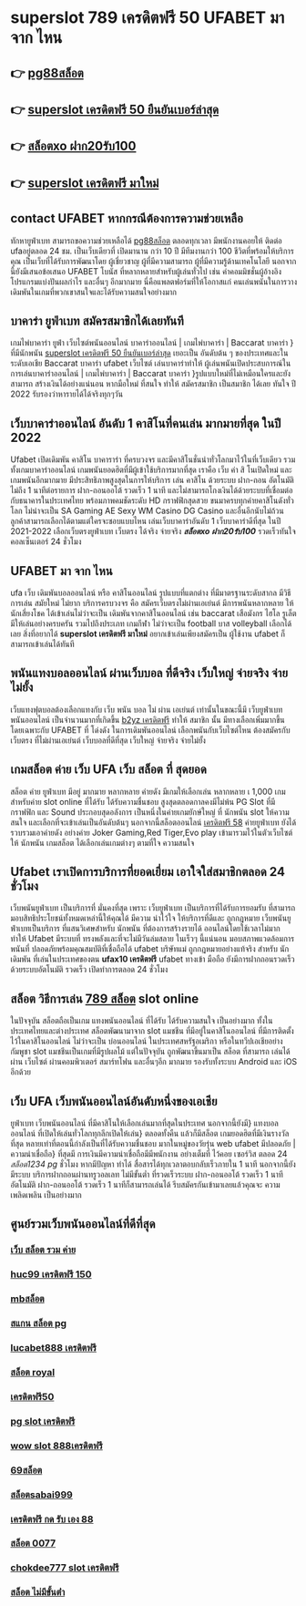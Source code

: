 # superslot 789 เครดิตฟรี 50 UFABET มา จาก ไหน

## 👉 [pg88สล็อต](https://mabet.net/20-free-100/)
## 👉 [superslot เครดิตฟรี 50 ยืนยันเบอร์ล่าสุด](https://mabet.net/)
## 👉 [สล็อตxo ฝาก20รับ100](https://mabet.net/credit-free-50/)
## 👉 [superslot เครดิตฟรี มาใหม่](https://mabet.net/)

##  contact UFABET หากกรณีต้องการความช่วยเหลือ

 ทักหายูฟ่าเบท สามารถขอความช่วยเหลือได้ [pg88สล็อต](https://mabet.net/) ตลอดทุกเวลา มีพนักงานคอยให้ ติดต่อ ufaอยู่ตลอด 24 ชม. เป็นเว็บเดียวที่ เปิดมานาน กว่า 10 ปี มีทีมงานกว่า 100 ชีวิตที่พร้อมให้บริการ คุณ เป็นเว็บที่ได้รับการพัฒนาโดย ผู้เชี่ยวชาญ ผู้ที่มีความสามารถ ผู้ที่มีความรู้ด้านเทคโนโลยี นอกจากนี้ยังมีเสนอข้อเสนอ UFABET โบนัส  ที่หลากหลายสำหรับผู้เล่นทั่วไป เช่น ค่าคอมมิชชั่นผู้อ้างอิง โปรแกรมแบ่งปันผลกำไร และอื่นๆ อีกมากมาย นี่คือแพลตฟอร์มที่ให้โอกาสแก่ คนเล่นพนันในการวางเดิมพันในเกมที่พวกเขาสนใจและได้รับความสนใจอย่างมาก

##  บาคาร่า  ยูฟ่าเบท  สมัครสมาชิกได้เลยทันที

 เกมไพ่บาคาร่า   ยูฟ่า เว็บไซต์พนันออนไลน์  บาคาร่าออนไลน์ | เกมไพ่บาคาร่า | Baccarat บาคาร่า } ที่มีนักพนัน [superslot เครดิตฟรี 50 ยืนยันเบอร์ล่าสุด](https://mabet.net/credit-free-50/)  เยอะเป็น อันดับต้น ๆ ของประเทศและในระดับเอเชีย  Baccarat บาคาร่า ufabet   เว็บไซต์ เล่นบาคาร่าทำให้ ผู้เล่นพนันเปิดประสบการณ์ในการเล่นบาคาร่าออนไลน์ | เกมไพ่บาคาร่า | Baccarat บาคาร่า }รูปแบบใหม่ที่ไม่เหมือนใครและยัง สามารถ สร้างเงินได้อย่างแน่นอน หากมือใหม่ ที่สนใจ   ทำให้ สมัครสมาชิก  เป็นสมาชิก ได้เลย ทันใจ  ปี 2022 รับรองว่าหารายได้ได้จริงทุกๆวัน


## เว็บบาคาร่าออนไลน์ อันดับ 1 คาสิโนที่คนเล่น มากมายที่สุด ในปี 2022

 Ufabet   เปิดเดิมพัน  คาสิโน บาคาราร่า ที่ครบวงจร และมีคาสิโนชั่นนำทั่วโลกมาไว้ในที่เว็บเดียว รวมทั้งเกมบาคาร่าออนไลน์ เกมพนันยอดฮิตที่มีผู้เข้าใช้บริการมากที่สุด เราคือ เว็บ ค่า สิ โนเปิดใหม่ และเกมพนันอีกมากมาย มีประสิทธิภาพสูงสุดในการให้บริการ เล่น คาสิโน ด้วยระบบ ฝาก-ถอน อัตโนมัติไม่ถึง 1 นาทีต่อรายการ  ฝาก-ถอนออโต้ รวดเร็ว 1 นาที  และไม่สามารถโกงเงินได้ด้วยระบบที่เชื่อมต่อกับธนาคารในประเทศไทย พร้อมภาพคมชัดระดับ HD กราฟฟิกสุดสวย ขนมาครบทุกค่ายคาสิโนดังทั่วโลก ไม่น่าจะเป็น SA Gaming AE Sexy WM Casino DG Casino และอื่นอีกนับไม่ถ้วน ลูกค้าสามารถเลือกได้ตามแต่ใครจะชอบแบบไหน เล่นเว็บบาคาร่าอันดับ 1   เว็บบาคาร่าดีที่สุด  ในปี 2021-2022 เลือกเว็บตรงยูฟ่าเบท  เว็บตรง ได้จริง จ่ายจริง ***สล็อตxo ฝาก20รับ100*** รวดเร็วทันใจ คอลเซ็นเตอร์ 24 ชั่วโมง


## UFABET มา จาก ไหน

 ufa  เว็บ  เดิมพันบอลออนไลน์  หรือ คาสิโนออนไลน์    รูปแบบที่แตกต่าง ที่มีมาตรฐานระดับสากล  มีวิธีการเล่น  สมัยใหม่    ไม่ยาก บริการครบวงจร   คือ   สมัครเว็บตรงไม่ผ่านเอเย่นต์    มีการพนันหลากหลาย   ให้ นักเสี่ยงโชค ได้เข้าเล่นไม่ว่าจะเป็น เดิมพันจากคาสิโนออนไลน์   เช่น  baccarat เสือมังกร  ไฮโล  รูเล็ต  มีให้เล่นอย่างครบครัน   รวมไปถึงประเภท เกมกีฬา ไม่ว่าจะเป็น  football  บาส    volleyball
  เลือกได้เลย    สิ่งที่อยากได้ **superslot เครดิตฟรี มาใหม่** อยากเข้าเล่นเพียงสมัครเป็น ผู้ใช้งาน    ufabet  ก็สามารถเข้าเล่นได้ทันที


## พนันแทงบอลออนไลน์  ผ่านเว็บบอล ที่ดีจริง เว็บใหญ่ จ่ายจริง จ่ายไม่ยั้ง

 เว็บแทงฟุตบอลต้องเลือกแทงกับ เว็บ พนัน บอล ไม่ ผ่าน เอเย่นต์ เท่านั้นในขณะนี้มี เว็บยูฟ่าเบท พนันออนไลน์ เป็นจำนวนมากที่เกิดขึ้น [b2yz เครดิตฟรี](https://mabet.net/20-free-100/) ทำให้ สมาชิก นั้น มีทางเลือกเพิ่มมากขึ้น โดยเฉพาะกับ UFABET ที่  โด่งดัง  ในการเดิมพันออนไลน์ เลือกพนันกับเว็บไซต์ไหน ต้องสมัครกับ เว็บตรง ที่ไม่ผ่านเอเย่นต์  เว็บบอลที่ดีที่สุด เว็บใหญ่ จ่ายจริง จ่ายไม่ยั้ง

##   เกมสล็อต ค่าย  เว็บ UFA  เว็บ สล็อต ที่ สุดยอด

 สล็อต ค่าย ยูฟ่าเบท  มีอยู่ มากมาย  หลากหลาย  ค่ายดัง มีเกมให้เลือกเล่น หลากหลาย เ 1,000 เกม สำหรับค่าย slot online ที่ได้รับ ได้รับความชื่นชอบ สูงสุดตลอดกาลคงมีไม่พ้น PG Slot ที่มีกราฟฟิก และ Sound ประกอบสุดอลังการ เป็นหนึ่งในค่ายเกมยักษ์ใหญ่ ที่ นักพนัน   slot ให้ความสนใจ  และเลือกที่จะเข้าเล่นเป็นอันดับต้นๆ  นอกจากนี้สล็อตออนไลน์ [เครดิตฟรี 58](https://bio.link/tisawago) ค่ายยูฟ่าเบท ยังได้รวบรวมเอาค่ายดัง อย่างค่าย Joker Gaming,Red Tiger,Evo play เข้ามารวมไว้ในตัวเว็บไซต์  ให้ นักพนัน  เกมสล็อต ได้เลือกเล่นเกมต่างๆ ตามที่ใจ ความสนใจ  

## Ufabet  เราเปิดการบริการที่ยอดเยี่ยม  เอาใจใส่สมาชิกตลอด 24 ชั่วโมง

 เว็บพนันยูฟ่าเบท เป็นบริการที่ มั่นคงที่สุด เพราะ เว็บยูฟ่าเบท  เป็นบริการที่ได้รับการยอมรับ ที่สามารถมอบสิทธิประโยชน์ทั้งหมดเหล่านี้ให้คุณได้ มีความ น่าไว้ใจ  ให้บริการที่ดีและ ถูกกฎหมาย  เว็บพนันยูฟ่าเบทเป็นบริการ ที่แสนวิเศษสำหรับ นักพนัน ที่ต้องการสร้างรายได้ ออนไลน์โดยใช้เวลาไม่มาก  ทำให้ Ufabet มีระบบที่ ทรงพลังและที่จะไม่มีวันล่มสลาย ในเร็วๆ นี้แน่นอน มอบสภาพแวดล้อมการ พนันที่ ปลอดภัยพร้อมคุณสมบัติที่เชื่อถือได้ ufabet บริษัทแม่ ถูกกฎหมายอย่างแท้จริง สำหรับ นักเดิมพัน ที่เล่นในประเทศของตน **ufax10 เครดิตฟรี**  ufabet ทางเข้า มือถือ ยังมีการฝากถอนรวดเร็วด้วยระบบอัตโนมัติ รวดเร็ว เปิดทำการตลอด 24 ชั่วโมง


##  สล็อต วิธีการเล่น [789 สล็อต](https://mabet.net/register/) slot online 

ในปัจจุบัน  สล็อตถือเป็นเกม แทงพนันออนไลน์ ที่ได้รับ  ได้รับความสนใจ เป็นอย่างมาก ทั้งในประเทศไทยและต่างประเทศ สล็อตพัฒนามาจาก  slot  แมชชีน ที่มีอยู่ในคาสิโนออนไลน์   ที่มีการติดตั้งไว้ในคาสิโนออนไลน์   ไม่ว่าจะเป็น บ่อนออนไลน์ ในประเทศสหรัฐอเมริกา หรือในทวีปเอเชียอย่างกัมพูชา  slot  แมชชีนเป็นเกมที่มีรูปผลไม้ แต่ในปัจจุบัน  ถูกพัฒนาขึ้นมาเป็น  สล็อต ที่สามารถ เล่นได้ผ่าน เว็บไซต์  ผ่านคอมพิวเตอร์  สมาร์ทโฟน  และอื่นๆอีก มากมาย  รองรับทั้งระบบ Android และ iOS อีกด้วย


## เว็บ UFA เว็บพนันออนไลน์อันดับหนึ่งของเอเชีย

ยูฟ่าเบท  เว็บพนันออนไลน์ ที่มีคาสิโนให้เลือกเล่นมากที่สุดในประเทศ นอกจากนี้ยังมี} แทงบอลออนไลน์  ที่เปิดให้เล่นทั่วโลกทุกลีกเปิดให้เล่น} ตลอดทั้งคืน แล้วก็มีสล็อต  เกมยอดฮิตที่มีเงินรางวัล ที่สุด หลายเท่าที่ตอนนี้กำลังเป็นที่ได้รับความชื่นชอบ มากในหมู่ของวัยรุ่น  web  ufabet  มีปลอดภัย | ความน่าเชื่อถือ} ที่สุดมี การเงินมีความน่าเชื่อถือมีมีพนักงาน  อย่างเต็มที่ ไว้คอย เซอร์วิส  ตลอด 24 *สล็อต1234 pg* ชั่วโมง  หากมีปัญหา ทำได้  สื่อสารได้ทุกเวลาตอบกลับเร็วภายใน 1 นาที นอกจากนี้ยังมีระบบ บริการฝากถอนผ่านทรูวอลเลท ไม่มีขั้นต่ำ ที่รวดเร็วระบบ ฝาก-ถอนออโต้ รวดเร็ว 1 นาทีอัตโนมัติ ฝาก-ถอนออโต้ รวดเร็ว 1 นาทีก็สามารถเล่นได้ รีบสมัครกันเข้ามาเลยแล้วคุณจะ ความเพลิดเพลิน เป็นอย่างมาก



## ศูนย์รวมเว็บพนันออนไลน์ที่ดีที่สุด

### [เว็บ สล็อต รวม ค่าย](https://atom.io/themes/สมัคร%20Slot%20PG%20ดาวน์โหลด%20สล็อต%20xo168%20008%20สล็อต%2020%20รับ%20100%20เว็บตรง100%)
### [huc99 เครดิตฟรี 150](https://atom.io/themes/สมัคร%20Slot%20PG%20wwpok9%20เครดิตฟรี%20008%20สล็อต%2020%20รับ%20100%20เว็บตรง100%)
### [mbสล็อต](https://atom.io/themes/สมัคร%20Slot%20PG%20สล็อต666คาสิโนออนไลน์%20008%20สล็อต%2020%20รับ%20100%20เว็บตรง100%)
### [สแกน สล็อต pg](https://atom.io/themes/สมัคร%20Slot%20PG%20jokerเครดิตฟรี%20008%20สล็อต%2020%20รับ%20100%20เว็บตรง100%)
### [lucabet888 เครดิตฟรี](https://atom.io/themes/สมัคร%20Slot%20PG%20สล็อต%20mgm%20008%20สล็อต%2020%20รับ%20100%20เว็บตรง100%)
### [สล็อต royal](https://atom.io/themes/สมัคร%20Slot%20PG%20818king%20เครดิตฟรี%20008%20สล็อต%2020%20รับ%20100%20เว็บตรง100%)
### [เครดิตฟรี50](https://atom.io/themes/สมัคร%20Slot%20PG%20เครดิตฟรี%2050%20ยืนยันเบอร์%20008%20สล็อต%2020%20รับ%20100%20เว็บตรง100%)
### [pg slot เครดิตฟรี](https://atom.io/themes/สมัคร%20Slot%20PG%20win888%20เครดิตฟรี%20008%20สล็อต%2020%20รับ%20100%20เว็บตรง100%)
### [wow slot 888เครดิตฟรี](https://atom.io/themes/สมัคร%20Slot%20PG%20superslot%20v9เครดิตฟรี%2050%20ยืนยันเบอร์%20ล่าสุด%20008%20สล็อต%2020%20รับ%20100%20เว็บตรง100%)
### [69สล็อต](https://atom.io/themes/สมัคร%20Slot%20PG%20สล็อต%20เครดิตฟรี%20100%20ไม่ต้องแชร์%20008%20สล็อต%2020%20รับ%20100%20เว็บตรง100%)
### [สล็อตsabai999](https://atom.io/themes/สมัคร%20Slot%20PG%20g2gbet%20เครดิตฟรี%20008%20สล็อต%2020%20รับ%20100%20เว็บตรง100%)
### [เครดิตฟรี กด รับ เอง 88](https://atom.io/themes/สมัคร%20Slot%20PG%2068สล็อต%20008%20สล็อต%2020%20รับ%20100%20เว็บตรง100%)
### [สล็อต 0077](https://atom.io/themes/สมัคร%20Slot%20PG%20สล็อต%20pg888%20008%20สล็อต%2020%20รับ%20100%20เว็บตรง100%)
### [chokdee777 slot เครดิตฟรี](https://atom.io/themes/สมัคร%20Slot%20PG%20joker%20สล็อต%20ฝาก20รับ100%20008%20สล็อต%2020%20รับ%20100%20เว็บตรง100%)
### [สล็อต ไม่มีขั้นต่ํา](https://atom.io/themes/สมัคร%20Slot%20PG%20เครดิตฟรี%2050%20008%20สล็อต%2020%20รับ%20100%20เว็บตรง100%)